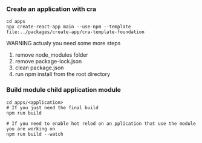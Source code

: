 
### Create an application with cra
```
cd apps
npx create-react-app main --use-npm --template file:../packages/create-app/cra-template-foundation
```

WARNING
actualy you need some more steps

1. remove node_modules folder
2. remove package-lock.json
3. clean package.json
4. run npm install from the root directory

### Build module child application module
```
cd apps/<application>
# If you just need the final build
npm run build

# If you need to enable hot relod on an pplication that use the module you are working on
npm run build --watch 
```